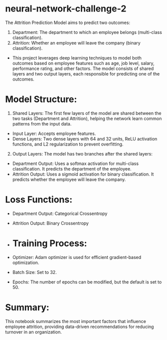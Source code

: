 # neural-network-challenge-2
The Attrition Prediction Model aims to predict two outcomes:
1. Department: The department to which an employee belongs (multi-class classification).
2. Attrition: Whether an employee will leave the company (binary classification).
- This project leverages deep learning techniques to model both outcomes based on employee features such as age, job level, salary, performance rating, and other factors. The model consists of shared layers and two output layers, each responsible for predicting one of the outcomes.

# Model Structure:
1. Shared Layers:
The first few layers of the model are shared between the two tasks (Department and Attrition), helping the network learn common patterns from the input data.
- Input Layer: Accepts employee features.
- Dense Layers: Two dense layers with 64 and 32 units, ReLU activation functions, and L2 regularization to prevent overfitting.
2. Output Layers:
The model has two branches after the shared layers:
- Department Output: Uses a softmax activation for multi-class classification. It predicts the department of the employee.
- Attrition Output: Uses a sigmoid activation for binary classification. It predicts whether the employee will leave the company.

# Loss Functions:
- Department Output: Categorical Crossentropy
- Attrition Output: Binary Crossentropy

- # Training Process:
- Optimizer: Adam optimizer is used for efficient gradient-based optimization.
- Batch Size: Set to 32.
- Epochs: The number of epochs can be modified, but the default is set to 50.

# Summary:
This notebook summarizes the most important factors that influence employee attrition, providing data-driven recommendations for reducing turnover in an organization.
